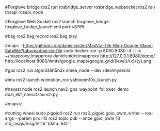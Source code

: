 #Foxglove bridge
ros2 run rosbridge_server rosbridge_websocket
ros2 run rosapi rosapi_node

#Foxglove Web Socket
ros2 launch foxglove_bridge foxglove_bridge_launch.xml port:=8765

#bag
ros2 bag record <topic1> <topic2> 
ros2 bag play <bag>

#maps - https://github.com/danielsnider/MapViz-Tile-Map-Google-Maps-Satellite?tab=readme-ov-file
sudo docker run -p 8080:8080 -d -t -v ~/mapproxy:/mapproxy danielsnider/mapproxy
http://127.0.0.1:8080/demo/
http://localhost:8080/wmts/google_maps/google_grid/{level}/{x}/{y}.png

#gps
ros2 run atgm336h5n3x nmea_node --dev /dev/myserial

#imu
ros2 launch witmotion_ros yahboom10x_launch.py

#navsat node
ros2 launch nav2_gps_waypoint_follower_demo dual_ekf_navsat.launch.py 

#mapviz


#cutting wheel
sudo pigpiod 
ros2 run ros2_pigpio gpio_pwm_writer  --ros-args --param pin:=13
ros2 topic pub --once gpio_pwm_13 std_msgs/msg/Int16 '{data: 64}'


